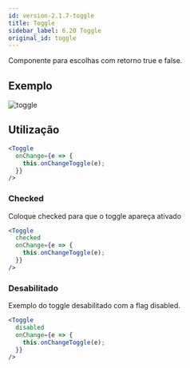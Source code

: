 ```yaml
---
id: version-2.1.7-toggle
title: Toggle
sidebar_label: 6.20 Toggle
original_id: toggle
---
```


Componente para escolhas com retorno true e false.

## Exemplo
![toggle](assets/images_components/v2.0.0/toggle.jpg)
## Utilização

```jsx harmony
<Toggle
  onChange={e => {
    this.onChangeToggle(e);
  }}
/>
```

###  Checked
Coloque checked para que o toggle apareça ativado

```jsx harmony
<Toggle
  checked
  onChange={e => {
    this.onChangeToggle(e);
  }}
/>
```
### Desabilitado
Exemplo do toggle desabilitado com a flag disabled.

```jsx harmony
<Toggle
  disabled
  onChange={e => {
    this.onChangeToggle(e);
  }}
/>
```
